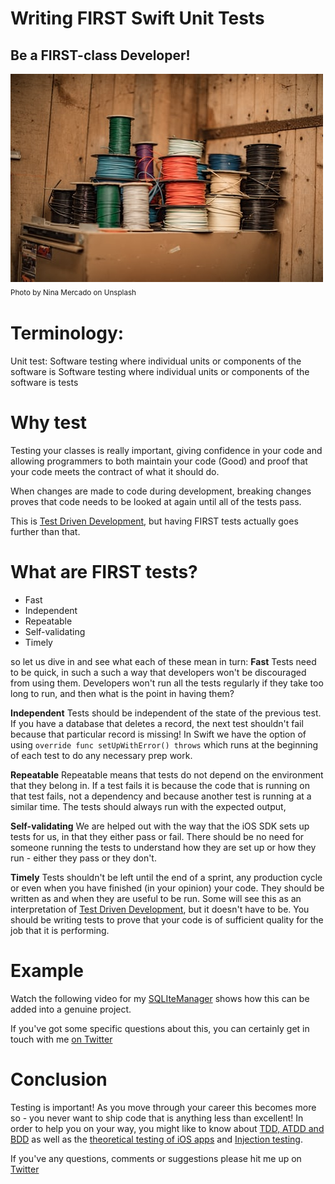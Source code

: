 # Writing FIRST Swift Unit Tests
## Be a FIRST-class Developer!

![Photo by Nina Mercado on Unsplash](Images/photo-1599256871679-6a154745680b.jpeg)<br/>
<sub>Photo by Nina Mercado on Unsplash<sub>

# Terminology:
Unit test: Software testing where individual units or components of the software is Software testing where individual units or components of the software is tests

# Why test
Testing your classes is really important, giving confidence in your code and allowing programmers to both maintain your code (Good) and proof that your code meets the contract of what it should do.

When changes are made to code during development, breaking changes proves that code needs to be looked at again until all of the tests pass.

This is [Test Driven Development](https://medium.com/@stevenpcurtis.sc/test-driven-development-tdd-in-swift-b903b31598b6), but having FIRST tests actually goes further than that.

# What are FIRST tests?
* Fast
* Independent
* Repeatable
* Self-validating
* Timely

so let us dive in and see what each of these mean in turn:
**Fast**
Tests need to be quick, in such a such a way that developers won't be discouraged from using them. Developers won't run all the tests regularly if they take too long to run, and then what is the point in having them?

**Independent**
Tests should be independent of the state of the previous test. If you have a database that deletes a record, the next test shouldn't fail because that particular record is missing! In Swift we have the option of using `override func setUpWithError() throws` which runs at the beginning of each test to do any necessary prep work.

**Repeatable**
Repeatable means that tests do not depend on the environment that they belong in. If a test fails it is because the code that is running on that test fails, not a dependency and because another test is running at a similar time. The tests should always run with the expected output,

**Self-validating**
We are helped out with the way that the iOS SDK sets up tests for us, in that they either pass or fail. There should be no need for someone running the tests to understand how they are set up or how they run - either they pass or they don't.

**Timely**
Tests shouldn't be left until the end of a sprint, any production cycle or even when you have finished (in your opinion) your code. They should be written as and when they are useful to be run. Some will see this as an interpretation of [Test Driven Development](https://medium.com/@stevenpcurtis.sc/test-driven-development-tdd-in-swift-b903b31598b6), but it doesn't have to be. You should be writing tests to prove that your code is of sufficient quality for the job that it is performing. 

# Example
Watch the following video for my [SQLIteManager](https://youtu.be/qVu0ow0mats) shows how this can be added into a genuine project. 

If you've got some specific questions about this, you can certainly get in touch with me [on Twitter](https://twitter.com/stevenpcurtis)

# Conclusion
Testing is important! As you move through your career this becomes more so - you never want to ship code that is anything less than excellent! In order to help you on your way, you might like to know about [TDD, ATDD and BDD](https://medium.com/@stevenpcurtis.sc/testing-differences-between-tdd-atdd-and-bdd-eeeeae862a2d) as well as the [theoretical testing of iOS apps](https://medium.com/better-programming/testing-ios-apps-beyond-the-basics-2d451766940c) and [Injection testing](https://medium.com/swlh/injecting-services-into-swift-apps-for-testing-39623f48941c).

If you've any questions, comments or suggestions please hit me up on [Twitter](https://twitter.com/stevenpcurtis)